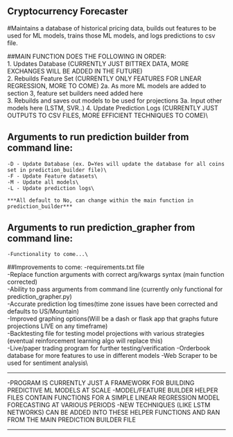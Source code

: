 ## Cryptocurrency Forecaster
#Maintains a database of historical pricing data, builds out features to be used for ML models, trains those ML models, and logs predictions to csv file.

##MAIN FUNCTION DOES THE FOLLOWING IN ORDER:\
    1. Updates Database (CURRENTLY JUST BITTREX DATA, MORE EXCHANGES WILL BE ADDED IN THE FUTURE)\
    2. Rebuilds Feature Set (CURRENTLY ONLY FEATURES FOR LINEAR REGRESSION, MORE TO COME)
        2a. As more ML models are added to section 3, feature set builders need added here\
    3. Rebuilds and saves out models to be used for projections
        3a. Input other models here (LSTM, SVR..)
    4. Update Prediction Logs (CURRENTLY JUST OUTPUTS TO CSV FILES, MORE    EFFICIENT TECHNIQUES TO COME)\

## Arguments to run prediction builder from command line:
    -D - Update Database (ex. D=Yes will update the database for all coins set in prediction_builder file)\
    -F - Update Feature datasets\
    -M - Update all models\
    -L - Update prediction logs\

    ***All default to No, can change within the main function in prediction_builder***


## Arguments to run prediction_grapher from command line:
    -Functionality to come...\


##Improvements to come:
-requirements.txt file\
-Replace function arguments with correct arg/kwargs syntax (main function corrected)\
-Ability to pass arguments from command line (currently only functional for prediction_grapher.py)\
-Accurate prediction log times(time zone issues have been corrected and defaults to US/Mountain)\
-Improved graphing options(Will be a dash or flask app that graphs future projections LIVE on any timeframe)\
-Backtesting file for testing model projections with various strategies (eventual reinforcement learning algo will replace this)\
-Live/paper trading program for further testing/verification -Orderbook database for more features to use in different models -Web Scraper to be used for sentiment analysis\

***
-PROGRAM IS CURRENTLY JUST A FRAMEWORK FOR BUILDING PREDICTIVE ML MODELS AT SCALE
-MODEL/FEATURE BUILDER HELPER FILES CONTAIN FUNCTIONS FOR A SIMPLE LINEAR REGRESSION MODEL FORECASTING AT VARIOUS PERIODS
-NEW TECHNIQUES (LIKE LSTM NETWORKS) CAN BE ADDED INTO THESE HELPER FUNCTIONS AND RAN FROM THE MAIN PREDICTION BUILDER FILE
***
